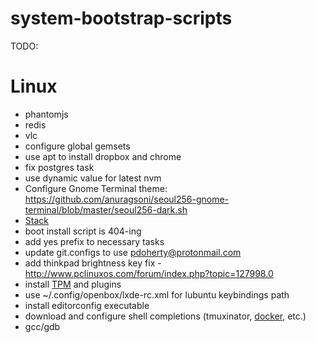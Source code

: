 # system-bootstrap-scripts

TODO:

Linux
=====
- phantomjs
- redis
- vlc
- configure global gemsets
- use apt to install dropbox and chrome
- fix postgres task
- use dynamic value for latest nvm
- Configure Gnome Terminal theme: https://github.com/anuragsoni/seoul256-gnome-terminal/blob/master/seoul256-dark.sh
- [Stack](https://hackage.haskell.org/package/stack)
- boot install script is 404-ing
- add yes prefix to necessary tasks
- update git.configs to use pdoherty@protonmail.com
- add thinkpad brightness key fix - http://www.pclinuxos.com/forum/index.php?topic=127998.0
- install [TPM](https://github.com/tmux-plugins/tpm) and plugins
- use ~/.config/openbox/lxde-rc.xml for lubuntu keybindings path
- install editorconfig executable
- download and configure shell completions (tmuxinator, [docker](https://github.com/docker/docker/blob/master/contrib/completion/bash/docker), etc.)
- gcc/gdb
